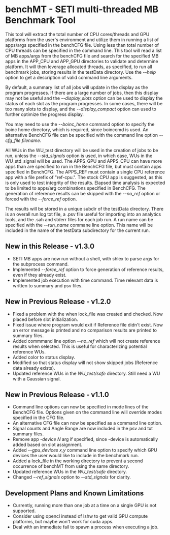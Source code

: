 # benchMT  -  SETI multi-threaded MB Benchmark Tool

 This tool will extract the total number of CPU cores/threads and GPU platforms from the user's
 environment and utilize them in running a list of apps/args specified in the benchCFG file.  Using
 less than total number of CPU threads can be specified in the command line.  This tool will read a
 list of MB apps/args from the benchCFG file and search for the specified MB apps in the APP_CPU
 and APP_GPU directories to validate and determine platform.  It will then leverage allocated
 threads, as specified, to run all benchmark jobs, storing results in the testData directory.  Use
 the *--help* option to get a description of valid command line arguments.

 By default, a summary list of all jobs will update in the display as the program progresses.  If
 there are a large number of jobs, then this display may not be useful and the *--display_slots*
 option can be used to display the status of each slot as the program progresses.  In some cases,
 there will be too many slots to display, and the *--display_compact* option can used to further
 optimize the progress display.

 You may need to use the *--boinc_home* command option to specify the boinc home directory, which
 is required, since boinccmd is used. An alternative BenchCFG file can be specified with the 
 command line option *--cfg_file filename*.

 All WUs in the WU_test directory will be used in the creation of jobs to be run, unless the 
 *--std_signals* option is used, in which case, WUs in the WU_std_signal will be used.  The
 APPS_GPU and APPS_CPU can have more apps than are specified to run in the BenchCFG file, but must
 contain apps specified in BenchCFG.  The APPS_REF must contain a single CPU reference app with a
 file prefix of "ref-cpu.".  The stock CPU app is suggested, as this is only used to test
 integrity of the results.  Elapsed time analysis is expected to be limited to apps/arg
 combinations specified in BenchCFG.  The generation of reference results can be skipped with the
 *--no_ref* option or forced with the *--force_ref* option.

 The results will be stored in a unique subdir of the testData directory. There is an overall run
 log txt file, a .psv file useful for importing into an analytics tools, and the .sah and stderr
 files for each job run. A run name can be specified with the *--run_name* commane line option. This
 name will be included in the name of the testData subdirectory for the current run.

## New in this Release  -  v1.3.0
* SETI MB apps are now run without a shell, with shlex to parse args for the subprocess command.
* Implemented *--force_ref* option to force generation of reference results, even if they already exist.
* Implemented job execution with time command. Time relevant data is written to summary and psv files.

## New in Previous Release  -  v1.2.0
* Fixed a problem with the when lock_file was created and checked.  Now placed before slot initialization.
* Fixed issue where program would exit if Reference file didn't exist.  Now an error message is printed and no comparison results are printed to summary files.
* Added commmand line option *--no_ref* which will not create reference results when selected.  This is useful for characterizing potential reference WUs.
* Added color to status display.
* Modified so that status display will not show skipped jobs (Reference data already exists).
* Updated reference WUs in the *WU_test/safe* directory.  Still need a WU with a Gaussian signal.

## New in Previous Release  -  v1.1.0
* Command line options can now be specified in mode lines of the BenchCFG file.  Options given on the command line will override modes specified in the CFG file.
* An alternative CFG file can now be specified as a command line option.
* Signal counts and Angle Range are now included in the psv and txt summary files.
* Remove app *-device N* arg if specified, since -device is automatically added based on slot assignment.
* Added *--gpu_devices x,y* command line option to specify which GPU devices the user would like to include in the benchmark run.
* Added a lock_file in the working directory to prevent a second occurrence of benchMT from using the same directory.
* Updated reference WUs in the *WU_test/safe* directory.
* Changed *--ref_signals* option to *--std_signals* for clarity.

## Development Plans and Known Limitations
* Currently, running more than one job at a time on a single GPU is not supported. 
* Consider using opencl instead of lshw to get valid GPU compute platforms, but maybe won't work for cuda apps.
* Deal with an immediate fail to spawn a process when executing a job.

